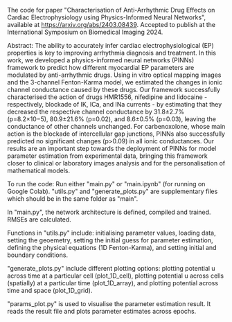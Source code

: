 The code for paper "Characterisation of Anti-Arrhythmic Drug Effects on Cardiac Electrophysiology using Physics-Informed Neural Networks", available at https://arxiv.org/abs/2403.08439. Accepted to publish at the International Symposium on Biomedical Imaging 2024.

Abstract: The ability to accurately infer cardiac electrophysiological (EP) properties is key to improving arrhythmia diagnosis and treatment. In this work, we developed a physics-informed neural networks (PINNs) framework to predict how different myocardial EP parameters are modulated by anti-arrhythmic drugs. Using in vitro optical mapping images and the 3-channel Fenton-Karma model, we estimated the changes in ionic channel conductance caused by these drugs. Our framework successfully characterised the action of drugs HMR1556, nifedipine and lidocaine - respectively, blockade of IK, ICa, and INa currents - by estimating that they decreased the respective channel conductance by 31.8±2.7% (p=8.2×10−5), 80.9±21.6% (p=0.02), and 8.6±0.5% (p=0.03), leaving the conductance of other channels unchanged. For carbenoxolone, whose main action is the blockade of intercellular gap junctions, PINNs also successfully predicted no significant changes (p>0.09) in all ionic conductances. Our results are an important step towards the deployment of PINNs for model parameter estimation from experimental data, bringing this framework closer to clinical or laboratory images analysis and for the personalisation of mathematical models.

To run the code:
Run either "main.py" or "main.ipynb" (for running on Google Colab). "utils.py" and "generate_plots.py" are supplementary files which should be in the same folder as "main".

In "main.py", the network architecture is defined, compiled and trained. RMSEs are calculated.

Functions in "utils.py" include: initialising parameter values, loading data, setting the geoemetry, setting the initial guess for parameter estimation, defining the physical equations (1D Fenton-Karma), and setting initial and boundary conditions.

"generate_plots.py" include different plotting options: plotting potential u across time at a particular cell (plot_1D_cell), plotting potential u across cells (spatially) at a particular time (plot_1D_array), and plotting potential across time and space (plot_1D_grid).

"params_plot.py" is used to visualise the parameter estimation result. It reads the result file and plots parameter estimates across epochs.
